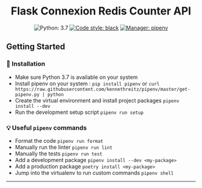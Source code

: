 <div style="text-align: center;">

# Flask Connexion Redis Counter API

![Python: 3.7](https://img.shields.io/badge/python-3.7-blue.svg)
[![Code style: black](https://img.shields.io/badge/code%20style-black-000000.svg)](https://github.com/python/black)
[![Manager: pipenv](https://img.shields.io/badge/manager-pipenv-brightgreen.svg)](https://github.com/pypa/pipenv)

</div>


## Getting Started
### :hammer: Installation
- Make sure Python 3.7 is available on your system
- Install pipenv on your system : `pip install pipenv` or `curl https://raw.githubusercontent.com/kennethreitz/pipenv/master/get-pipenv.py | python`
- Create the virtual environment and install project packages `pipenv install --dev`
- Run the development setup script `pipenv run setup`

### :bulb: Useful `pipenv` commands

- Format the code `pipenv run format`
- Manually run the linter `pipenv run lint`
- Manually the tests `pipenv run test`
- Add a development package `pipenv install --dev <my-package>`
- Add a production package `poetry install <my-package>`
- Jump into the virtualenv to run custom commands `pipenv shell`
---